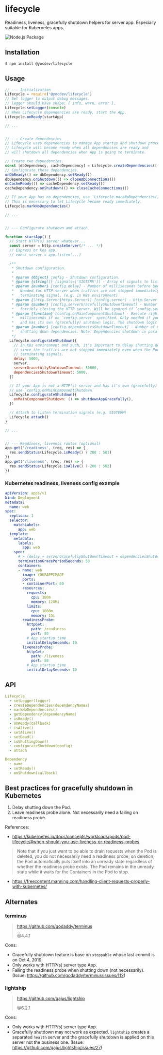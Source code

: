 # lifecycle
Readiness, liveness, gracefully shutdown helpers for server app. Especially suitable for Kubernetes apps.

![Node.js Package](https://github.com/yocdev/lifecycle/workflows/Node.js%20Package/badge.svg)


## Installation

```
$ npm install @yocdev/lifecycle
```


## Usage

```javascript
// --- Initialization
Lifecycle = require('@yocdev/lifecycle')
// Set logger to output debug messages.
// logger should have shape: { info, warn, error }.
Lifecycle.setLogger(console)
// When Lifecycle dependencies are ready, start the App.
Lifecycle.onReady(startApp)

// ...


// --- Create dependencies
// Lifecycle uses dependencies to manage App startup and shutdown processes:
// Lifecycle will become ready when all dependencies are ready and
// will shutdown all dependencies when App is going to terminate.

// Create two dependencies.
const [dbDependency, cacheDependency] = Lifecycle.createDependencies(['db', 'cache'])
// Configurate these dependencies.
onDbReady(() => dbDependency.setReady())
dbDependency.onShutdown(() => closeDbConnections())
onCacheReady(() => cacheDependency.setReady())
cacheDependency.onShutdown(() => closeCacheConnections())

// If your App has no dependencies, use `Lifecycle.markNoDependencies()`:
// This is necessary to let Lifecycle become ready immediately.
Lifecycle.markNoDependencies()

// ...


// --- Configurate shutdown and attach

function startApp() {
  // Start HTTP(s) server whatever...
  const server = http.createServer(/* ... */)
  // Express or Koa app.
  // const server = app.listen(...)

  /**
   * Shutdown configuration.
   *
   * @param {Object} config - Shutdown configuration.
   * @param {string[]} [signals=['SIGTERM']] - Array of signals to listen for relative to shutdown.
   * @param {number} [config.delay] - Number of milliseconds before beginning the shutdown process.
   *   Needed for HTTP server when traffics are not stopped immediately after process receiving
   *   terminating signal. (e.g. in K8s environment)
   * @param {(http.Server|https.Server)} [config.server] - http.Server or https.Server instance.
   * @param {number} [config.serverGracefullyShutdownTimeout] - Number of milliseconds before
   *   forcibly closing the HTTP server. Will be ignored if `config.server` is not specified.
   * @param {function} [config.onMainComponentShutdown] - Execute right after the `config.delay`
   *   milliseconds if no `config.server` specified. Only needed if your App is not a HTTP server
   *   and has its own (gracefully) shutdown logic. The shutdown logic goes here.
   * @param {number} [config.dependenciesShutdownTimeout] - Number of milliseconds before forcibly
   *   shutting down dependencies. Note: Dependencies shutdown in parallel.
   */
  Lifecycle.configurateShutdown({
    // In K8s environment and such, it's important to delay shutting down the App,
    // since the traffics are not stopped immediately even when the Pod received
    // terminating signals.
    delay: 5000,
    server,
    serverGracefullyShutdownTimeout: 30000,
    dependenciesShutdownTimeout: 5000,
  })

  // If your App is not a HTTP(s) server and has it's own (gracefully) shutdown process,
  // use `config.onMainComponentShutdown`
  Lifecycle.configurateShutdown({
    onMainComponentShutdown: () => shutdownAppGracefully(),
  })

  // Attach to listen termination signals (e.g. SIGTERM)
  Lifecycle.attach()
}

// ...


// --- Readiness, liveness routes (optional)
app.get('/readiness', (req, res) => {
  res.sendStatus(Lifecycle.isReady() ? 200 : 503)
})
app.get('/liveness', (req, res) => {
  res.sendStatus(Lifecycle.isAlive() ? 200 : 503)
})
```

### Kubernetes readiness, liveness config example

```yaml
apiVersion: apps/v1
kind: Deployment
metadata:
  name: web
spec:
  replicas: 1
  selector:
    matchLabels:
      app: web
  template:
    metadata:
      labels:
        app: web
    spec:
      # > (delay + serverGracefullyShutdownTimeout + dependenciesShutdownTimeout) ms
      terminationGracePeriodSeconds: 50
      containers:
      - name: web
        image: YOURAPPIMAGE
        ports:
        - containerPort: 80
        resources:
          requests:
            cpu: 100m
            memory: 128Mi
          limits:
            cpu: 1000m
            memory: 1Gi
        readinessProbe:
          httpGet:
            path: /readiness
            port: 80
          # App startup time
          initialDelaySeconds: 10
        livenessProbe:
          httpGet:
            path: /liveness
            port: 80
          # App startup time
          initialDelaySeconds: 10
```


## API

```yaml
Lifecycle
  - setLogger(logger)
  - createDependencies(dependencyNames)
  - markNoDependencies()
  - getDependency(dependencyName)
  - isReady()
  - onReady(callback)
  - isAlive()
  - setAlive()
  - setDead()
  - isShuttingDown()
  - configurateShutdown(config)
  - attach

Dependency
  - name
  - setReady()
  - onShutdown(callback)
```


## Best practices for gracefully shutdown in Kubernetes

1. Delay shutting down the Pod.
2. Leave readiness probe alone. Not necessarily need a failing on readiness probe.

References:
- https://kubernetes.io/docs/concepts/workloads/pods/pod-lifecycle/#when-should-you-use-liveness-or-readiness-probes
> Note that if you just want to be able to drain requests when the Pod is deleted, you do not necessarily need a readiness probe; on deletion, the Pod automatically puts itself into an unready state regardless of whether the readiness probe exists. The Pod remains in the unready state while it waits for the Containers in the Pod to stop.
- https://freecontent.manning.com/handling-client-requests-properly-with-kubernetes/


## Alternates

### terminus

> https://github.com/godaddy/terminus
>
> @4.4.1

Cons:
- Gracefully shutdown feature is base on `stoppable` whose last commit is on Oct 4, 2019.
- Only works with HTTP(s) server type App.
- Failing the readiness probe when shutting down (not necessarily). (Issue: https://github.com/godaddy/terminus/issues/112)

### lightship

> https://github.com/gajus/lightship
>
> @6.2.1

Cons:
- Only works with HTTP(s) server type App.
- Gracefully shutdown may not work as expected. `lightship` creates a separated `health` server and the gracefully shutdown is applied on this server not the business one. (Issue: https://github.com/gajus/lightship/issues/27)

